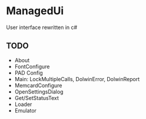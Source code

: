 # ManagedUi

User interface rewritten in c#

## TODO

- About
- FontConfigure
- PAD Config
- Main: LockMultipleCalls, DolwinError, DolwinReport
- MemcardConfigure
- OpenSettingsDialog
- Get/SetStatusText
- Loader
- Emulator
